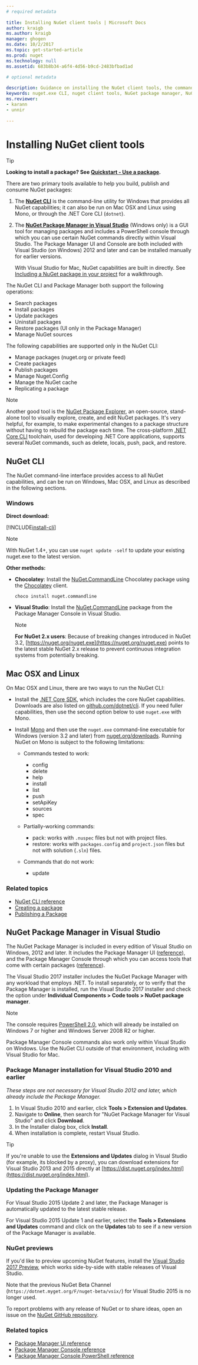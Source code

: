 ```yaml
--- 
# required metadata 
 
title: Installing NuGet client tools | Microsoft Docs
author: kraigb 
ms.author: kraigb 
manager: ghogen 
ms.date: 10/2/2017
ms.topic: get-started-article
ms.prod: nuget 
ms.technology: null 
ms.assetid: 683b8b34-a6f4-4d56-b9cd-2483bfbad1ad 
 
# optional metadata

description: Guidance on installing the NuGet client tools, the command-line interface (CLI), and the NuGet Package Manager for Visual Studio.
keywords: nuget.exe CLI, nuget client tools, NuGet package manager, NuGet package manager console, NuGet for Visual Studio, NuGet beta channel
ms.reviewer:  
- karann 
- unnir 
 
---
```


# Installing NuGet client tools

> [!Tip] 
> **Looking to install a package? See [Quickstart - Use a package](../Quickstart/Use-a-Package.md).**

There are two primary tools available to help you build, publish and consume NuGet packages:

1. The [**NuGet CLI**](#nuget-cli) is the command-line utility for Windows that provides all NuGet capabilities; it can also be run on Mac OSX and Linux using Mono, or through the .NET Core CLI (`dotnet`).
1. The [**NuGet Package Manager in Visual Studio**](#nuget-package-manager-in-visual-studio) (Windows only) is a GUI tool for managing packages and includes a PowerShell console through which you can use certain NuGet commands directly within Visual Studio. The Package Manager UI and Console are both included with Visual Studio (on Windows) 2012 and later and can be installed manually for earlier versions.

    With Visual Studio for Mac, NuGet capabilities are built in directly. See [Including a NuGet package in your project](https://docs.microsoft.com/visualstudio/mac/nuget-walkthrough) for a walkthrough.

The NuGet CLI and Package Manager both support the following operations:

- Search packages
- Install packages
- Update packages
- Uninstall packages
- Restore packages (UI only in the Package Manager)
- Manage NuGet sources

The following capabilities are supported only in the NuGet CLI:

- Manage packages (nuget.org or private feed)
- Create packages 
- Publish packages
- Manage Nuget.Config
- Manage the NuGet cache
- Replicating a package

> [!Note]
> Another good tool is the [NuGet Package Explorer](https://github.com/NuGetPackageExplorer/NuGetPackageExplorer), an open-source, stand-alone tool to visually explore, create, and edit NuGet packages. It's very helpful, for example, to make experimental changes to a package structure without having to rebuild the package each time.
> The cross-platform [.NET Core CLI](https://docs.microsoft.com/dotnet/articles/core/tools/index#installation) toolchain, used for developing .NET Core applications, supports several NuGet commands, such as delete, locals, push, pack, and restore. 


## NuGet CLI

The NuGet command-line interface provides access to all NuGet capabilities, and can be run on Windows, Mac OSX, and Linux as described in the following sections.

### Windows

**Direct download:**

[!INCLUDE[install-cli](../includes/install-cli.md)]

> [!Note]
> With NuGet 1.4+, you can use `nuget update -self` to update your existing nuget.exe to the latest version.

**Other methods:**

- **Chocolatey**: Install the [NuGet.CommandLine](http://chocolatey.org/packages/NuGet.CommandLine) Chocolatey package using the [Chocolatey](http://chocolatey.org) client. 

    ```
    choco install nuget.commandline
    ```
    
- **Visual Studio**: Install the [NuGet.CommandLine](http://www.nuget.org/packages/NuGet.CommandLine/) package from the Package Manager Console in Visual Studio.

    > [!Note]
    > **For NuGet 2.x users**: Because of breaking changes introduced in NuGet 3.2, [https://nuget.org/nuget.exe](https://nuget.org/nuget.exe) points to the latest stable NuGet 2.x release to prevent continuous integration systems from potentially breaking.
    
<a name="compatibility-with-mono"></a>

## Mac OSX and Linux

On Mac OSX and Linux, there are two ways to run the NuGet CLI:

- Install the [.NET Core SDK](https://www.microsoft.com/net/download/core), which includes the core NuGet capabilities. Downloads are also listed on [github.com/dotnet/cli](https://github.com/dotnet/cli). If you need fuller capabilities, then use the second option below to use `nuget.exe` with Mono.

- Install [Mono](http://www.mono-project.com/docs/getting-started/install/) and then use the `nuget.exe` command-line executable for Windows (version 3.2 and later) from [nuget.org/downloads](https://nuget.org/downloads). Running NuGet on Mono is subject to the following limitations:

    - Commands tested to work:
        - config
        - delete
        - help
        - install
        - list
        - push
        - setApiKey
        - sources
        - spec

    - Partially-working commands:
        - pack: works with `.nuspec` files but not with project files.
        - restore: works with `packages.config` and `project.json` files but not with solution (`.sln`) files.

    - Commands that do not work:
        - update


### Related topics

- [NuGet CLI reference](../tools/nuget-exe-cli-reference.md)
- [Creating a package](../create-packages/creating-a-package.md)
- [Publishing a Package](../create-packages/publish-a-package.md)


## NuGet Package Manager in Visual Studio

The NuGet Package Manager is included in every edition of Visual Studio on Windows, 2012 and later. It includes the Package Manager UI ([reference](../tools/package-manager-ui.md)), and the Package Manager Console through which you can access tools that come with certain packages ([reference](../tools/package-manager-console.md)).

The Visual Studio 2017 installer includes the NuGet Package Manager with any workload that employs .NET. To install separately, or to verify that the Package Manager is installed, run the Visual Studio 2017 installer and check the option under **Individual Components > Code tools > NuGet package manager**.

> [!Note]
> The console requires [PowerShell 2.0](http://support.microsoft.com/kb/968929), which will already be installed on Windows 7 or higher and Windows Server 2008 R2 or higher.
>
> Package Manager Console commands also work only within Visual Studio on Windows. Use the NuGet CLI outside of that environment, including with Visual Studio for Mac.


### Package Manager installation for Visual Studio 2010 and earlier

*These steps are not necessary for Visual Studio 2012 and later, which already include the Package Manager.*

1. In Visual Studio 2010 and earlier, click **Tools > Extension and Updates**.
1. Navigate to **Online**, then search for "NuGet Package Manager for Visual Studio" and click **Download**.
1. In the Installer dialog box, click **Install**.
1. When installation is complete, restart Visual Studio.

> [!Tip]
> If you're unable to use the **Extensions and Updates** dialog in Visual Studio (for example, its blocked by a proxy), you can download extensions for Visual Studio 2013 and 2015 directly at [https://dist.nuget.org/index.html](https://dist.nuget.org/index.html).

### Updating the Package Manager

For Visual Studio 2015 Update 2 and later, the Package Manager is automatically updated to the latest stable release.

For Visual Studio 2015 Update 1 and earlier, select the **Tools > Extensions and Updates** command and click on the **Updates** tab to see if a new version of the Package Manager is available.  

### NuGet previews

If you'd like to preview upcoming NuGet features, install the [Visual Studio 2017 Preview](https://www.visualstudio.com/vs/preview/), which works side-by-side with stable releases of Visual Studio.

Note that the previous NuGet Beta Channel (`https://dotnet.myget.org/F/nuget-beta/vsix/`) for Visual Studio 2015 is no longer used.

To report problems with any release of NuGet or to share ideas, open an issue on the [NuGet GitHub repository](https://github.com/Nuget/Home).

### Related topics

- [Package Manager UI reference](../tools/package-manager-ui.md)
- [Package Manager Console reference](../tools/package-manager-console.md)
- [Package Manager Console PowerShell reference](../tools/powershell-reference.md)